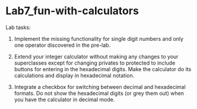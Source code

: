 # Lab7_fun-with-calculators
Lab tasks: 

1) Implement the missing functionality for single digit numbers and only one operator discovered in the pre-lab.

2) Extend your integer calculator without making any changes to your superclasses except for changing privates to protected to include buttons for entering in the hexadecimal digits. Make the calculator do its calculations and display in hexadecimal notation.

3) Integrate a checkbox for switching between decimal and hexadecimal formats. Do not show the hexadecimal digits (or grey them out) when you have the calculator in decimal mode.
